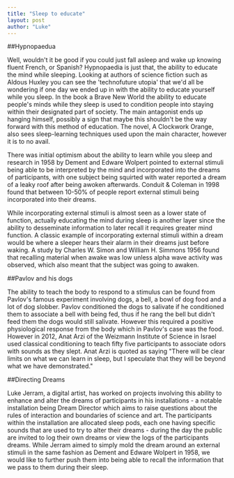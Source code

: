 ```yaml
---
title: "Sleep to educate"
layout: post
author: "Luke"
---
```


##Hypnopaedua

Well, wouldn't  it be good if you could just fall asleep and wake up knowing fluent French, or Spanish? Hypnopaedia is just that, the ability to educate the mind while sleeping. Looking at authors of science fiction such as Aldous Huxley you can see the 'technofuture utopia' that we'd all be wondering if one day we ended up in with the ability to educate yourself while you sleep. In the book a Brave New World the ability to educate people's minds while they sleep is used to condition people into staying within their designated part of society. The main antagonist ends up hanging himself, possibly a sign that maybe this shouldn't be the way forward with this method of education. The novel, A Clockwork Orange, also sees sleep-learning techniques used upon the main character, however it is to no avail. 

There was initial optimism about the ability to learn while you sleep and research in 1958 by Dement and Edware Wolpert pointed to external stimuli being able to be interpreted by the mind and incorporated into the dreams of participants, with one subject being squirted with water reported a dream of a leaky roof after being awoken afterwards. Conduit & Coleman in 1998 found that between 10-50% of people report external stimuli being incorporated into their dreams. 

While incorporating external stimuli is almost seen as a lower state of function, actually educating the mind during sleep is another layer since the ability to desseminate information to later recall it requires greater mind function. A classic example of incorporating external stimuli within a dream would be where a sleeper hears their alarm in their dreams just before waking. A study by Charles W. Simon and William H. Simmons 1956 found that recalling material when awake was low unless alpha wave activity was observed, which also meant that the subject was going to awaken.

##Pavlov and his dogs

The ability to teach the body to respond to a stimulus can be found from Pavlov's famous experiment involving dogs, a bell, a bowl of dog food and a lot of dog slobber. Pavlov conditioned the dogs to salivate if he conditioned them to associate a bell with being fed, thus if he rang the bell but didn't feed them the dogs would still salivate. However this required a positive physiological response from the body which in Pavlov's case was the food. However in 2012, Anat Arzi of the Weizmann Institute of Science in Israel used classical conditioning to teach fifty five participants to associate odors with sounds as they slept. Anat Arzi is quoted as saying "There will be clear limits on what we can learn in sleep, but I speculate that they will be beyond what we have demonstrated."

##Directing Dreams

Luke Jerram, a digital artist, has worked on projects involving this ability to enhance and alter the dreams of participants in his installations - a notable installation being Dream Director which aims to raise questions about the rules of interaction and boundaries of science and art. The participants within the installation are allocated sleep pods, each one having specific sounds that are used to try to alter their dreams - during the day the public are invited to log their own dreams or view the logs of the participants dreams. While Jerram aimed to simply mold the dream around an external stimuli in the same fashion as Dement and Edware Wolpert in 1958, we would like to further push them into being able to recall the information that we pass to them during their sleep.

